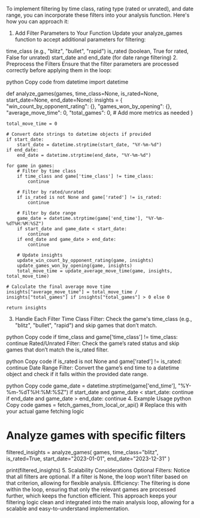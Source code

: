 To implement filtering by time class, rating type (rated or unrated), and date range, you can incorporate these filters into your analysis function. Here's how you can approach it:

1. Add Filter Parameters to Your Function
Update your analyze_games function to accept additional parameters for filtering:

time_class (e.g., "blitz", "bullet", "rapid")
is_rated (boolean, True for rated, False for unrated)
start_date and end_date (for date range filtering)
2. Preprocess the Filters
Ensure that the filter parameters are processed correctly before applying them in the loop:

python
Copy code
from datetime import datetime

def analyze_games(games, time_class=None, is_rated=None, start_date=None, end_date=None):
    insights = {
        "win_count_by_opponent_rating": {},
        "games_won_by_opening": {},
        "average_move_time": 0,
        "total_games": 0,
        # Add more metrics as needed
    }
    
    total_move_time = 0
    
    # Convert date strings to datetime objects if provided
    if start_date:
        start_date = datetime.strptime(start_date, "%Y-%m-%d")
    if end_date:
        end_date = datetime.strptime(end_date, "%Y-%m-%d")

    for game in games:
        # Filter by time class
        if time_class and game['time_class'] != time_class:
            continue
        
        # Filter by rated/unrated
        if is_rated is not None and game['rated'] != is_rated:
            continue
        
        # Filter by date range
        game_date = datetime.strptime(game['end_time'], "%Y-%m-%dT%H:%M:%SZ")
        if start_date and game_date < start_date:
            continue
        if end_date and game_date > end_date:
            continue
        
        # Update insights
        update_win_count_by_opponent_rating(game, insights)
        update_games_won_by_opening(game, insights)
        total_move_time = update_average_move_time(game, insights, total_move_time)
    
    # Calculate the final average move time
    insights["average_move_time"] = total_move_time / insights["total_games"] if insights["total_games"] > 0 else 0

    return insights
3. Handle Each Filter
Time Class Filter: Check the game's time_class (e.g., "blitz", "bullet", "rapid") and skip games that don’t match.

python
Copy code
if time_class and game['time_class'] != time_class:
    continue
Rated/Unrated Filter: Check the game’s rated status and skip games that don’t match the is_rated filter.

python
Copy code
if is_rated is not None and game['rated'] != is_rated:
    continue
Date Range Filter: Convert the game’s end time to a datetime object and check if it falls within the provided date range.

python
Copy code
game_date = datetime.strptime(game['end_time'], "%Y-%m-%dT%H:%M:%SZ")
if start_date and game_date < start_date:
    continue
if end_date and game_date > end_date:
    continue
4. Example Usage
python
Copy code
games = fetch_games_from_local_or_api()  # Replace this with your actual game fetching logic

# Analyze games with specific filters
filtered_insights = analyze_games(
    games,
    time_class="blitz",
    is_rated=True,
    start_date="2023-01-01",
    end_date="2023-12-31"
)

print(filtered_insights)
5. Scalability Considerations
Optional Filters: Notice that all filters are optional. If a filter is None, the loop won’t filter based on that criterion, allowing for flexible analysis.
Efficiency: The filtering is done within the loop, ensuring that only the relevant games are processed further, which keeps the function efficient.
This approach keeps your filtering logic clean and integrated into the main analysis loop, allowing for a scalable and easy-to-understand implementation.
